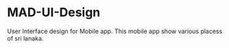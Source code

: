 # MAD-UI-Design
User Interface design for Mobile app. This mobile app show various placess of sri lanaka.
